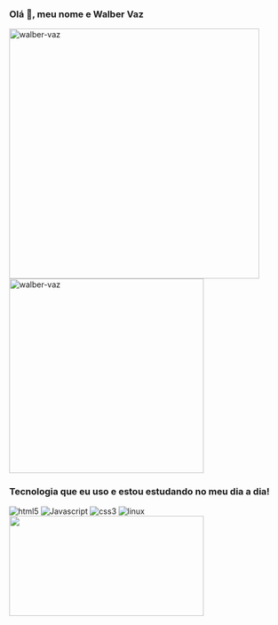 <h3> Olá 👋, meu nome e Walber Vaz </h3>

<div>
  <img width="450px" src="https://github-readme-stats.vercel.app/api?username=walber-vaz&show_icons=true&theme=dracula&locale=pt-br" alt="walber-vaz" />
  <img width="350px" src="https://github-readme-stats.vercel.app/api/top-langs/?username=walber-vaz&show_icons=true&locale=pt-br&&layout=compact&theme=dracula" alt="walber-vaz" />
</div>

<h3> Tecnologia que eu uso e estou estudando no meu dia a dia! </h3>

<div style="display: inline_block;">
  <img src="https://img.shields.io/badge/HTML5-E34F26?style=for-the-badge&logo=html5&logoColor=white" alt="html5" />
  <img src="https://img.shields.io/badge/JavaScript-F7DF1E?style=for-the-badge&logo=javascript&logoColor=black" alt="Javascript" />
  <img src="https://img.shields.io/badge/CSS3-1572B6?style=for-the-badge&logo=css3&logoColor=white" alt="css3" />
  <img src="https://img.shields.io/badge/Linux-FCC624?style=for-the-badge&logo=linux&logoColor=black" alt="linux" />
</div>

<div>
  <img width="350" height="180" src="https://media4.giphy.com/media/RJVw6tIfb2dIwTHFb0/giphy.gif?cid=ecf05e47tnl4v7nwxo76atgpsb20wswv0d8n6gvu6bgh75ja&rid=giphy.gif&ct=g" />
</div>
